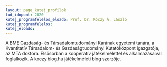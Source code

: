 ```yaml
---
layout: page_kutej_profilok
tud_idopont: 2020
kutej_programfelelos_eloado: Prof. Dr. Kóczy Á. László
kutej_programfelelos: 
kutej_eloado:
---
```


A BME Gazdaság- és Társadalomtudományi Karának egyetemi tanára, a Kvantitatív Társadalom- és Gazdaságtudományi Kutatóközpont igazgatója, az MTA doktora. Elsősorban a kooperatív játékelmélettel és alkalmazásaival foglalkozik. A koczy.blog.hu játékelméleti blog szerzője.




